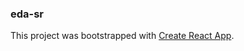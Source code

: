 ### eda-sr

This project was bootstrapped with [Create React App](https://github.com/facebook/create-react-app).
